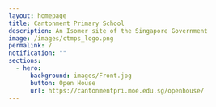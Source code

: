 ```yaml
---
layout: homepage
title: Cantonment Primary School
description: An Isomer site of the Singapore Government
image: /images/ctmps_logo.png
permalink: /
notification: ""
sections:
  - hero:
      background: images/Front.jpg
      button: Open House
      url: https://cantonmentpri.moe.edu.sg/openhouse/
---
```

